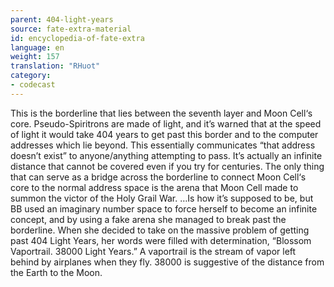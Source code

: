 ```yaml
---
parent: 404-light-years
source: fate-extra-material
id: encyclopedia-of-fate-extra
language: en
weight: 157
translation: "RHuot"
category:
- codecast
---
```


This is the borderline that lies between the seventh layer and Moon Cell‘s core. Pseudo-Spiritrons are made of light, and it’s warned that at the speed of light it would take 404 years to get past this border and to the computer addresses which lie beyond. This essentially communicates “that address doesn’t exist” to anyone/anything attempting to pass.
It’s actually an infinite distance that cannot be covered even if you try for centuries.
The only thing that can serve as a bridge across the borderline to connect Moon Cell‘s core to the normal address space is the arena that Moon Cell made to summon the victor of the Holy Grail War.
…Is how it’s supposed to be, but BB used an imaginary number space to force herself to become an infinite concept,
and by using a fake arena she managed to break past the borderline.
When she decided to take on the massive problem of getting past 404 Light Years, her words were filled with determination,
“Blossom Vaportrail. 38000 Light Years.”
A vaportrail is the stream of vapor left behind by airplanes when they fly. 38000 is suggestive of the distance from the Earth to the Moon.
